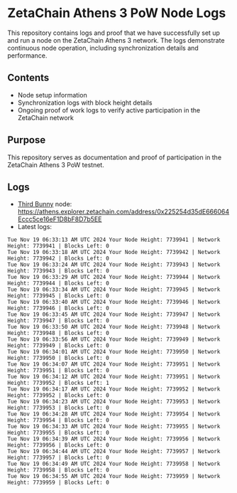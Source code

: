 # ZetaChain Athens 3 PoW Node Logs
This repository contains logs and proof that we have successfully set up and run a node on the ZetaChain Athens 3 network. The logs demonstrate continuous node operation, including synchronization details and performance.

## Contents
- Node setup information
- Synchronization logs with block height details
- Ongoing proof of work logs to verify active participation in the ZetaChain network

## Purpose
This repository serves as documentation and proof of participation in the ZetaChain Athens 3 PoW testnet.

## Logs

- [Third Bunny](https://thirdbunny.xyz/) node: https://athens.explorer.zetachain.com/address/0x225254d35dE666064Eccc5ce16eF1D8bF8D7b5EE
- Latest logs:
```
Tue Nov 19 06:33:13 AM UTC 2024 Your Node Height: 7739941 | Network Height: 7739941 | Blocks Left: 0
Tue Nov 19 06:33:18 AM UTC 2024 Your Node Height: 7739942 | Network Height: 7739942 | Blocks Left: 0
Tue Nov 19 06:33:24 AM UTC 2024 Your Node Height: 7739943 | Network Height: 7739943 | Blocks Left: 0
Tue Nov 19 06:33:29 AM UTC 2024 Your Node Height: 7739944 | Network Height: 7739944 | Blocks Left: 0
Tue Nov 19 06:33:34 AM UTC 2024 Your Node Height: 7739945 | Network Height: 7739945 | Blocks Left: 0
Tue Nov 19 06:33:40 AM UTC 2024 Your Node Height: 7739946 | Network Height: 7739946 | Blocks Left: 0
Tue Nov 19 06:33:45 AM UTC 2024 Your Node Height: 7739947 | Network Height: 7739947 | Blocks Left: 0
Tue Nov 19 06:33:50 AM UTC 2024 Your Node Height: 7739948 | Network Height: 7739948 | Blocks Left: 0
Tue Nov 19 06:33:56 AM UTC 2024 Your Node Height: 7739949 | Network Height: 7739949 | Blocks Left: 0
Tue Nov 19 06:34:01 AM UTC 2024 Your Node Height: 7739950 | Network Height: 7739950 | Blocks Left: 0
Tue Nov 19 06:34:07 AM UTC 2024 Your Node Height: 7739951 | Network Height: 7739951 | Blocks Left: 0
Tue Nov 19 06:34:12 AM UTC 2024 Your Node Height: 7739951 | Network Height: 7739952 | Blocks Left: 1
Tue Nov 19 06:34:17 AM UTC 2024 Your Node Height: 7739952 | Network Height: 7739952 | Blocks Left: 0
Tue Nov 19 06:34:23 AM UTC 2024 Your Node Height: 7739953 | Network Height: 7739953 | Blocks Left: 0
Tue Nov 19 06:34:28 AM UTC 2024 Your Node Height: 7739954 | Network Height: 7739954 | Blocks Left: 0
Tue Nov 19 06:34:33 AM UTC 2024 Your Node Height: 7739955 | Network Height: 7739955 | Blocks Left: 0
Tue Nov 19 06:34:39 AM UTC 2024 Your Node Height: 7739956 | Network Height: 7739956 | Blocks Left: 0
Tue Nov 19 06:34:44 AM UTC 2024 Your Node Height: 7739957 | Network Height: 7739957 | Blocks Left: 0
Tue Nov 19 06:34:49 AM UTC 2024 Your Node Height: 7739958 | Network Height: 7739958 | Blocks Left: 0
Tue Nov 19 06:34:55 AM UTC 2024 Your Node Height: 7739959 | Network Height: 7739959 | Blocks Left: 0
```
